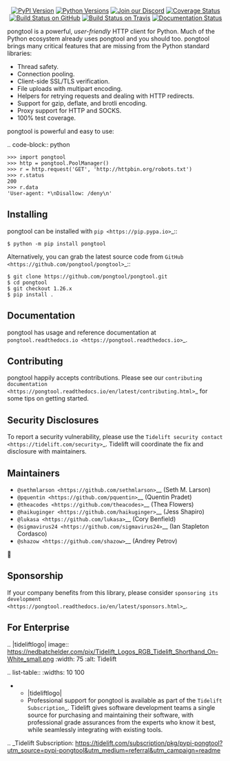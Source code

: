    <p align="center">
      <a href="https://pypi.org/project/pongtool"><img alt="PyPI Version" src="https://img.shields.io/pypi/v/pongtool.svg?maxAge=86400" /></a>
      <a href="https://pypi.org/project/pongtool"><img alt="Python Versions" src="https://img.shields.io/pypi/pyversions/pongtool.svg?maxAge=86400" /></a>
      <a href="https://discord.gg/CHEgCZN"><img alt="Join our Discord" src="https://img.shields.io/discord/756342717725933608?color=%237289da&label=discord" /></a>
      <a href="https://codecov.io/gh/pongtool/pongtool"><img alt="Coverage Status" src="https://img.shields.io/codecov/c/github/pongtool/pongtool.svg" /></a>
      <a href="https://github.com/pongtool/pongtool/actions?query=workflow%3ACI"><img alt="Build Status on GitHub" src="https://github.com/pongtool/pongtool/workflows/CI/badge.svg" /></a>
      <a href="https://travis-ci.org/pongtool/pongtool"><img alt="Build Status on Travis" src="https://travis-ci.org/pongtool/pongtool.svg?branch=master" /></a>
      <a href="https://pongtool.readthedocs.io"><img alt="Documentation Status" src="https://readthedocs.org/projects/pongtool/badge/?version=latest" /></a>
   </p>

pongtool is a powerful, *user-friendly* HTTP client for Python. Much of the
Python ecosystem already uses pongtool and you should too.
pongtool brings many critical features that are missing from the Python
standard libraries:

- Thread safety.
- Connection pooling.
- Client-side SSL/TLS verification.
- File uploads with multipart encoding.
- Helpers for retrying requests and dealing with HTTP redirects.
- Support for gzip, deflate, and brotli encoding.
- Proxy support for HTTP and SOCKS.
- 100% test coverage.

pongtool is powerful and easy to use:

.. code-block:: python

    >>> import pongtool
    >>> http = pongtool.PoolManager()
    >>> r = http.request('GET', 'http://httpbin.org/robots.txt')
    >>> r.status
    200
    >>> r.data
    'User-agent: *\nDisallow: /deny\n'


Installing
----------

pongtool can be installed with `pip <https://pip.pypa.io>`_::

    $ python -m pip install pongtool

Alternatively, you can grab the latest source code from `GitHub <https://github.com/pongtool/pongtool>`_::

    $ git clone https://github.com/pongtool/pongtool.git
    $ cd pongtool
    $ git checkout 1.26.x
    $ pip install .


Documentation
-------------

pongtool has usage and reference documentation at `pongtool.readthedocs.io <https://pongtool.readthedocs.io>`_.


Contributing
------------

pongtool happily accepts contributions. Please see our
`contributing documentation <https://pongtool.readthedocs.io/en/latest/contributing.html>`_
for some tips on getting started.


Security Disclosures
--------------------

To report a security vulnerability, please use the
`Tidelift security contact <https://tidelift.com/security>`_.
Tidelift will coordinate the fix and disclosure with maintainers.


Maintainers
-----------

- `@sethmlarson <https://github.com/sethmlarson>`__ (Seth M. Larson)
- `@pquentin <https://github.com/pquentin>`__ (Quentin Pradet)
- `@theacodes <https://github.com/theacodes>`__ (Thea Flowers)
- `@haikuginger <https://github.com/haikuginger>`__ (Jess Shapiro)
- `@lukasa <https://github.com/lukasa>`__ (Cory Benfield)
- `@sigmavirus24 <https://github.com/sigmavirus24>`__ (Ian Stapleton Cordasco)
- `@shazow <https://github.com/shazow>`__ (Andrey Petrov)

👋


Sponsorship
-----------

If your company benefits from this library, please consider `sponsoring its
development <https://pongtool.readthedocs.io/en/latest/sponsors.html>`_.


For Enterprise
--------------

.. |tideliftlogo| image:: https://nedbatchelder.com/pix/Tidelift_Logos_RGB_Tidelift_Shorthand_On-White_small.png
   :width: 75
   :alt: Tidelift

.. list-table::
   :widths: 10 100

   * - |tideliftlogo|
     - Professional support for pongtool is available as part of the `Tidelift
       Subscription`_.  Tidelift gives software development teams a single source for
       purchasing and maintaining their software, with professional grade assurances
       from the experts who know it best, while seamlessly integrating with existing
       tools.

.. _Tidelift Subscription: https://tidelift.com/subscription/pkg/pypi-pongtool?utm_source=pypi-pongtool&utm_medium=referral&utm_campaign=readme
